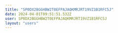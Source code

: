 ```yaml
---
title: "SP0DX2BGGHBW2T0EFPAJAQKMRJRT19VZ1B1RFC5J"
date: 2024-04-01T09:51:51.532Z
user: SP0DX2BGGHBW2T0EFPAJAQKMRJRT19VZ1B1RFC5J
layout: "users"
---
```

    